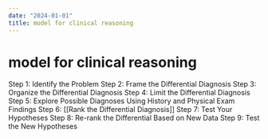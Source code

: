 ```yaml
---
date: "2024-01-01"
title: model for clinical reasoning
---
```


# model for clinical reasoning

Step 1: Identify the Problem
Step 2: Frame the Differential Diagnosis
Step 3: Organize the Differential Diagnosis
Step 4: Limit the Differential Diagnosis
Step 5: Explore Possible Diagnoses Using History and Physical Exam Findings
Step 6: [[Rank the Differential Diagnosis]]
Step 7: Test Your Hypotheses
Step 8: Re-rank the Differential Based on New Data
Step 9: Test the New Hypotheses
